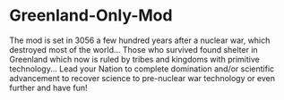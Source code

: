 # Greenland-Only-Mod
The mod is set in 3056 a few hundred years after a nuclear war, which destroyed most of the world... Those who survived found shelter in Greenland which now is ruled by tribes and kingdoms with primitive technology... Lead your Nation to complete domination and/or scientific advancement to recover science to pre-nuclear war technology or even further and have fun!

